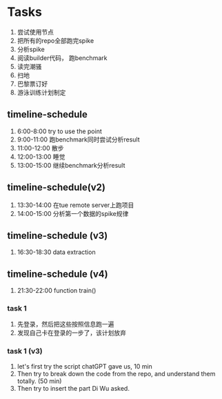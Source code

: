 # Tasks
1. 尝试使用节点
2. 把所有的repo全部跑完spike
3. 分析spike
4. 阅读builder代码， 跑benchmark
5. 读完潮骚
6. 扫地
7. 巴黎票订好
8. 游泳训练计划制定

## timeline-schedule
1. 6:00-8:00 try to use the point
2. 9:00-11:00 跑benchmark同时尝试分析result
3. 11:00-12:00 散步
4. 12:00-13:00 睡觉
5. 13:00-15:00 继续benchmark分析result

## timeline-schedule(v2)
1. 13:30-14:00 在tue remote server上跑项目
2. 14:00-15:00 分析第一个数据的spike规律

## timeline-schedule (v3)
1. 16:30-18:30 data extraction

## timeline-schedule (v4)
1. 21:30-22:00 function train()


### task 1
1. 先登录，然后把这些按照信息跑一遍
2. 发现自己卡在登录的一步了，该计划放弃

### task 1 (v3)
1. let's first try the script chatGPT gave us, 10 min
2. Then try to break down the code from the repo, and understand them totally. (50 min)
3. Then try to insert the part Di Wu asked.

